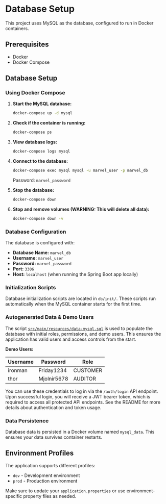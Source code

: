 # Database Setup

This project uses MySQL as the database, configured to run in Docker containers.

## Prerequisites

- Docker
- Docker Compose

## Database Setup

### Using Docker Compose

1. **Start the MySQL database:**
   ```bash
   docker-compose up -d mysql
   ```

2. **Check if the container is running:**
   ```bash
   docker-compose ps
   ```

3. **View database logs:**
   ```bash
   docker-compose logs mysql
   ```

4. **Connect to the database:**
   ```bash
   docker-compose exec mysql mysql -u marvel_user -p marvel_db
   ```
   Password: `marvel_password`

5. **Stop the database:**
   ```bash
   docker-compose down
   ```

6. **Stop and remove volumes (WARNING: This will delete all data):**
   ```bash
   docker-compose down -v
   ```

### Database Configuration

The database is configured with:
- **Database Name:** `marvel_db`
- **Username:** `marvel_user`
- **Password:** `marvel_password`
- **Port:** `3306`
- **Host:** `localhost` (when running the Spring Boot app locally)

### Initialization Scripts


Database initialization scripts are located in `db/init/`. These scripts run automatically when the MySQL container starts for the first time.

### Autogenerated Data & Demo Users

The script [`src/main/resources/data-mysql.sql`](src/main/resources/data-mysql.sql) is used to populate the database with initial roles, permissions, and demo users. This ensures the application has valid users and access controls from the start.

**Demo Users:**

| Username | Password     | Role     |
|----------|--------------|----------|
| ironman  | Friday1234   | CUSTOMER |
| thor     | Mjolnir5678  | AUDITOR  |

You can use these credentials to log in via the `/auth/login` API endpoint. Upon successful login, you will receive a JWT bearer token, which is required to access all protected API endpoints. See the README for more details about authentication and token usage.

### Data Persistence

Database data is persisted in a Docker volume named `mysql_data`. This ensures your data survives container restarts.

## Environment Profiles

The application supports different profiles:
- `dev` - Development environment
- `prod` - Production environment

Make sure to update your `application.properties` or use environment-specific property files as needed.